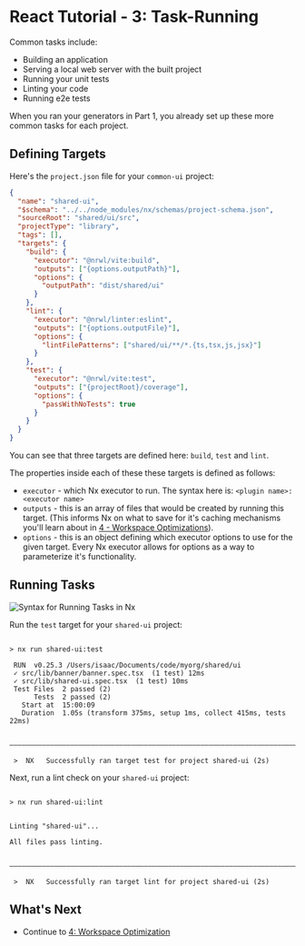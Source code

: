 # React Tutorial - 3: Task-Running

Common tasks include:

- Building an application
- Serving a local web server with the built project
- Running your unit tests
- Linting your code
- Running e2e tests

When you ran your generators in Part 1, you already set up these more common tasks for each project.

## Defining Targets

Here's the `project.json` file for your `common-ui` project:

```json {% fileName="libs/common-ui/project.json" %}
{
  "name": "shared-ui",
  "$schema": "../../node_modules/nx/schemas/project-schema.json",
  "sourceRoot": "shared/ui/src",
  "projectType": "library",
  "tags": [],
  "targets": {
    "build": {
      "executor": "@nrwl/vite:build",
      "outputs": ["{options.outputPath}"],
      "options": {
        "outputPath": "dist/shared/ui"
      }
    },
    "lint": {
      "executor": "@nrwl/linter:eslint",
      "outputs": ["{options.outputFile}"],
      "options": {
        "lintFilePatterns": ["shared/ui/**/*.{ts,tsx,js,jsx}"]
      }
    },
    "test": {
      "executor": "@nrwl/vite:test",
      "outputs": ["{projectRoot}/coverage"],
      "options": {
        "passWithNoTests": true
      }
    }
  }
}
```

You can see that three targets are defined here: `build`, `test` and `lint`.

The properties inside each of these these targets is defined as follows:

- `executor` - which Nx executor to run. The syntax here is: `<plugin name>:<executor name>`
- `outputs` - this is an array of files that would be created by running this target. (This informs Nx on what to save for it's caching mechanisms you'll learn about in [4 - Workspace Optimizations](/react-standalone-tutorial/4-workspace-optimization)).
- `options` - this is an object defining which executor options to use for the given target. Every Nx executor allows for options as a way to parameterize it's functionality.

## Running Tasks

![Syntax for Running Tasks in Nx](/shared/react-standalone-tutorial/run-target-syntax.svg)

Run the `test` target for your `shared-ui` project:

```{% command="npx nx test shared-ui" path="~/myorg" %}

> nx run shared-ui:test

 RUN  v0.25.3 /Users/isaac/Documents/code/myorg/shared/ui
 ✓ src/lib/banner/banner.spec.tsx  (1 test) 12ms
 ✓ src/lib/shared-ui.spec.tsx  (1 test) 10ms
 Test Files  2 passed (2)
      Tests  2 passed (2)
   Start at  15:00:09
   Duration  1.05s (transform 375ms, setup 1ms, collect 415ms, tests 22ms)

 ————————————————————————————————————————————————————————————————————————————————————————————————————————————————————————————

 >  NX   Successfully ran target test for project shared-ui (2s)
```

Next, run a lint check on your `shared-ui` project:

```{% command="npx nx lint shared-ui" path="~/myorg" %}

> nx run shared-ui:lint


Linting "shared-ui"...

All files pass linting.


———————————————————————————————————————————————————————————————————————————————————————————————————

 >  NX   Successfully ran target lint for project shared-ui (2s)
```

## What's Next

- Continue to [4: Workspace Optimization](/react-standalone-tutorial/4-workspace-optimization)

